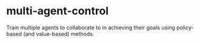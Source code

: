 # multi-agent-control
Train multiple agents to collaborate to in achieving their goals using policy-based (and value-based) methods.
